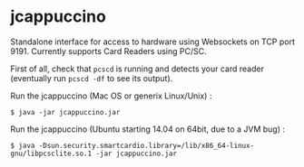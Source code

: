 jcappuccino
===========

Standalone interface for access to hardware using Websockets on TCP port 9191.
Currently supports Card Readers using PC/SC.

First of all, check that `pcscd` is running and detects your card reader (eventually run `pcscd -df` to see its output).

Run the jcappuccino (Mac OS or generix Linux/Unix) :

    $ java -jar jcappuccino.jar

Run the jcappuccino (Ubuntu starting 14.04 on 64bit, due to a JVM bug) :

    $ java -Dsun.security.smartcardio.library=/lib/x86_64-linux-gnu/libpcsclite.so.1 -jar jcappuccino.jar

